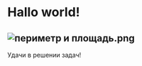 # Hallo world!

## ![периметр и площадь.png](..%2F..%2F%D0%97%D0%B0%D0%B3%D1%80%D1%83%D0%B7%D0%BA%D0%B8%2F%D0%BF%D0%B5%D1%80%D0%B8%D0%BC%D0%B5%D1%82%D1%80%20%D0%B8%20%D0%BF%D0%BB%D0%BE%D1%89%D0%B0%D0%B4%D1%8C.png)

Удачи в решении задач!
